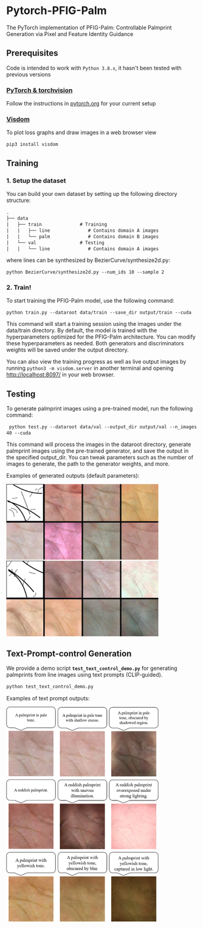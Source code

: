 # Pytorch-PFIG-Palm
The PyTorch implementation of PFIG-Palm: Controllable Palmprint Generation via Pixel and Feature Identity Guidance
## Prerequisites
Code is intended to work with ```Python 3.8.x```, it hasn't been tested with previous versions

### [PyTorch & torchvision](http://pytorch.org/)
Follow the instructions in [pytorch.org](http://pytorch.org) for your current setup

### [Visdom](https://github.com/facebookresearch/visdom)
To plot loss graphs and draw images in a web browser view
```
pip3 install visdom
```

## Training
### 1. Setup the dataset
You can build your own dataset by setting up the following directory structure:

    .
    ├── data
    |   ├── train              # Training
    |   |   ├── line              # Contains domain A images 
    |   |   └── palm              # Contains domain B images 
    |   └── val                # Testing
    |   |   └── line              # Contains domain A images 
    
where lines can be synthesized by BezierCurve/synthesize2d.py:
```
python BezierCurve/synthesize2d.py --num_ids 10 --sample 2
```

### 2. Train!
To start training the PFIG-Palm model, use the following command:
```
python train.py --dataroot data/train --save_dir output/train --cuda
```
This command will start a training session using the images under the data/train directory. By default, the model is trained with the hyperparameters optimized for the PFIG-Palm architecture. You can modify these hyperparameters as needed. Both generators and discriminators weights will be saved under the output directory.

You can also view the training progress as well as live output images by running ```python3 -m visdom.server``` in another terminal and opening [http://localhost:8097/](http://localhost:8097/) in your web browser.


## Testing
To generate palmprint images using a pre-trained model, run the following command:
```
 python test.py --dataroot data/val --output_dir output/val --n_images 40 --cuda
```
This command will process the images in the dataroot directory, generate palmprint images using the pre-trained generator, and save the output in the specified output_dir. You can tweak parameters such as the number of images to generate, the path to the generator weights, and more.

Examples of generated outputs (default parameters):

<img src="output/result_img1.jpg" alt="IMG1" width="400" style="margin-right: 10px"/>
<img src="output/result_img2.jpg" alt="IMG2" width="400"/> 

## Text-Prompt-control Generation

We provide a demo script **`test_text_control_demo.py`** for generating palmprints from line images using text prompts (CLIP-guided).

```bash
python test_text_control_demo.py
```

Examples of text prompt outputs:

<img src="output/text_control.png" alt="IMG2" width="400"/>

